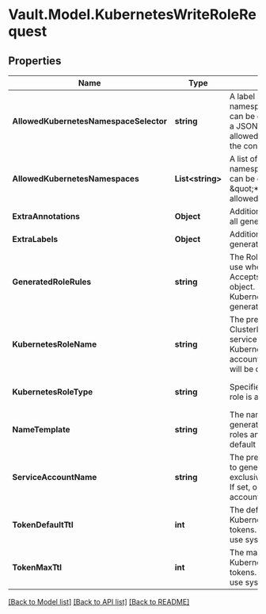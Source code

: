 # Vault.Model.KubernetesWriteRoleRequest

## Properties

Name | Type | Description | Notes
------------ | ------------- | ------------- | -------------
**AllowedKubernetesNamespaceSelector** | **string** | A label selector for Kubernetes namespaces in which credentials can be generated. Accepts either a JSON or YAML object. If set with allowed_kubernetes_namespaces, the conditions are conjuncted. | [optional] 
**AllowedKubernetesNamespaces** | **List&lt;string&gt;** | A list of the Kubernetes namespaces in which credentials can be generated. If set to \&quot;*\&quot; all namespaces are allowed. | [optional] 
**ExtraAnnotations** | **Object** | Additional annotations to apply to all generated Kubernetes objects. | [optional] 
**ExtraLabels** | **Object** | Additional labels to apply to all generated Kubernetes objects. | [optional] 
**GeneratedRoleRules** | **string** | The Role or ClusterRole rules to use when generating a role. Accepts either a JSON or YAML object. If set, the entire chain of Kubernetes objects will be generated. | [optional] 
**KubernetesRoleName** | **string** | The pre-existing Role or ClusterRole to bind a generated service account to. If set, Kubernetes token, service account, and role binding objects will be created. | [optional] 
**KubernetesRoleType** | **string** | Specifies whether the Kubernetes role is a Role or ClusterRole. | [optional] [default to "Role"]
**NameTemplate** | **string** | The name template to use when generating service accounts, roles and role bindings. If unset, a default template is used. | [optional] 
**ServiceAccountName** | **string** | The pre-existing service account to generate tokens for. Mutually exclusive with all role parameters. If set, only a Kubernetes service account token will be created. | [optional] 
**TokenDefaultTtl** | **int** | The default ttl for generated Kubernetes service account tokens. If not set or set to 0, will use system default. | [optional] 
**TokenMaxTtl** | **int** | The maximum ttl for generated Kubernetes service account tokens. If not set or set to 0, will use system default. | [optional] 

[[Back to Model list]](../README.md#documentation-for-models) [[Back to API list]](../README.md#documentation-for-api-endpoints) [[Back to README]](../README.md)


